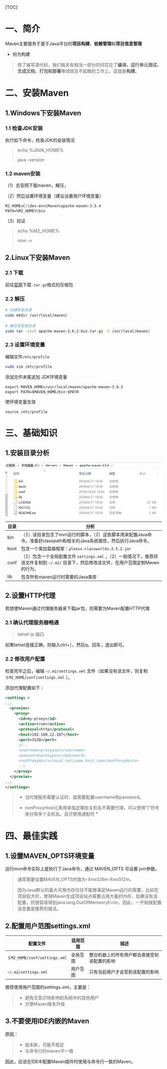 [TOC]



# 一、简介

Maven主要服务于基于Java平台的**项目构建**、**依赖管理**和**项目信息管理**



- 何为构建

> 除了编写源代码，我们每天有相当一部分时间花在了**编译、运行单元测试、生成文档、打包和部署**等烦琐且不起眼的工作上，这就是**构建**。



# 二、安装Maven

## 1.Windows下安装Maven

### 1.1 检查JDK安装

执行如下命令，检查JDK的安装情况

> echo  %JAVA_HOME%
>
> java -version



### 1.2 maven安装

（1）去官网下载maven，解压，

（2）然后设置环境变量（建议设置用户环境变量）

```properties
M2_HOME=C:\dev-env\Maven\apache-maven-3.5.4
PATH=%M2_HOME%\bin
```

（3）验证

> echo  %M2_HOME%
>
> mvn -v





## 2.Linux下安装Maven

### 2.1 下载

前往[官网](http://maven.apache.org/download.cgi)下载`.tar.gz`格式的压缩包

### 2.2 解压

```bash
# 创建安装目录
sudo mkdir /usr/local/maven/

# 解压至安装目录
sudo tar -zxvf apache-maven-3.6.2-bin.tar.gz -C /usr/local/maven/
```



### 2.3 设置环境变量

编辑文件`/etc/profile`

```bash
sudo vim /etc/profile
```

添加文件末尾追加 JDK环境变量

```properties
export MAVEN_HOME=/usr/local/maven/apache-maven-3.6.2
export PATH=$MAVEN_HOME/bin:$PATH
```

使环境变量生效

```
source /etc/profile
```







# 三、基础知识

## 1.安装目录分析



![1546057770831](images/1546057770831.png)



| 目录 | 分析                                                         |
| ---- | ------------------------------------------------------------ |
| bin  | （1）该目录包含了mvn运行的脚本，（2）这些脚本用来配置Java命令，准备好classpath和相关的Java系统属性，然后执行Java命令。 |
| boot | 包含一个类加载器框架：`plexus-classworlds-2.5.2.jar`         |
| conf | （1）包含一个全局配置文件 `settings.xml` ，（2）一般情况下，推荐将该文件复制到  `~/.m2/` 目录下，然后修改该文件，在用户范围定制Maven的行为。 |
| lib  | 包含所有maven运行时需要的Java类库                            |



## 2.设置HTTP代理

若想使Maven通过代理服务器来下载jar包，则需要为Maven配置HTTP代理

### 2.1 确认代理服务器畅通

> telnet  ip  端口

如果telnet连接正确，则输入ctrl+］，然后q，回车，退出即可。



### 2.2 修改用户配置

检查完毕之后，编辑 `~/.m2/settings.xml` 文件（如果没有该文件，则复制 `＄M2_HOME/conf/settings.xml` ）。

添加代理配置如下：

```xml
<settings >
...
  <proxies>        
    <proxy>
      <id>my-proxy</id>
      <active>true</active>
      <protocol>http</protocol>
      <host>192.168.12.107</host>
      <port>3128</port>
      <!-- 
      <username>proxyuser</username>
      <password>proxypass</password>     
      <nonProxyHosts>local.net|some.host.com</nonProxyHosts>
      -->
    </proxy>
  </proxies>
...
</settings>
```



> - 当代理服务需要认证时，就需要配置username和password。
>
> - nonProxyHost元素用来指定哪些主机名不需要代理，可以使用“|”符号来分隔多个主机名。且可使用通配符 *





# 四、最佳实践

## 1.设置MAVEN_OPTS环境变量

运行mvn命令实际上是执行了Java命令，通过 MAVEN_OPTS 可设置 jvm参数。

> 通常需要设置MAVEN_OPTS的值为-Xms128m-Xmx512m，
>
> 因为Java默认的最大可用内存往往不能够满足Maven运行的需要，比如在项目较大时，使用Maven生成项目站点需要占用大量的内存，如果没有该配置，则很容易得到java.lang.OutOfMemeoryError。因此，一开始就配置该变量是推荐的做法。





## 2.配置用户范围settings.xml



| 配置文件                      | 适用范围 | 描述                                         |
| ----------------------------- | -------- | -------------------------------------------- |
| `＄M2_HOME/conf/settings.xml` | 全局范围 | 整台机器上的所有用户都会直接受到该配置的影响 |
| `~/.m2/settings.xml`          | 用户范围 | 只有当前用户才会受到该配置的影响             |



推荐使用用户范围的settings.xml，主要是：

> - 避免无意识地影响到系统中的其他用户
> - 方便Maven版本升级



## 3.不要使用IDE内嵌的Maven

原因：

> - 版本新，可能不稳定
> - 与命令行的maven不一致



因此，应该在IDE中配置Maven插件时使用与命令行一致的Maven。



















